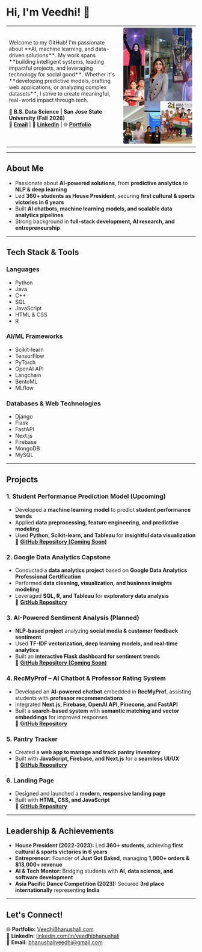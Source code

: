# Hi, I'm Veedhi! 👋  
<table>
  <tr>
    <td width="60%">     
Welcome to my GitHub! I'm passionate about **AI, machine learning, and data-driven solutions**. My work spans **building intelligent systems, leading impactful projects, and leveraging technology for social good**. Whether it's **developing predictive models, crafting web applications, or analyzing complex datasets**, I strive to create meaningful, real-world impact through tech.  

📍 **B.S. Data Science | San Jose State University (Fall 2026)**  
📧 **[Email](mailto:bhanushaliveedhi@gmail.com)** | 🔗 **[LinkedIn](https://linkedin.com/in/veedhibhanushali)** | 🌐 **[Portfolio](https://VeedhiBhanushali.com)**  
    </td>
    <td width="40%">
      <img src="https://github.com/VeedhiBhanushali/VeedhiBhanushali/blob/main/IMG_4612.JPG" width="250"/>
    </td>
  </tr>
</table>

---

## **About Me**
- Passionate about **AI-powered solutions**, from **predictive analytics** to **NLP & deep learning**  
- Led **360+ students as House President**, securing **first cultural & sports victories in 6 years**  
- Built **AI chatbots, machine learning models, and scalable data analytics pipelines**  
- Strong background in **full-stack development, AI research, and entrepreneurship**  

---

## **Tech Stack & Tools**
### **Languages**  
- Python  
- Java  
- C++  
- SQL  
- JavaScript  
- HTML & CSS  
- R  

### **AI/ML Frameworks**  
- Scikit-learn  
- TensorFlow  
- PyTorch  
- OpenAI API  
- Langchain  
- BentoML  
- MLflow  

### **Databases & Web Technologies**  
- Django  
- Flask  
- FastAPI  
- Next.js  
- Firebase  
- MongoDB  
- MySQL  

---

## **Projects**
### **1. Student Performance Prediction Model (Upcoming)**
- Developed a **machine learning model** to predict **student performance trends**  
- Applied **data preprocessing, feature engineering, and predictive modeling**  
- Used **Python, Scikit-learn, and Tableau** for **insightful data visualization**  
🔗 **[GitHub Repository (Coming Soon)](#)**  

### **2. Google Data Analytics Capstone**
- Conducted a **data analytics project** based on **Google Data Analytics Professional Certification**  
- Performed **data cleaning, visualization, and business insights modeling**  
- Leveraged **SQL, R, and Tableau** for **exploratory data analysis**  
🔗 **[GitHub Repository](#)**  

### **3. AI-Powered Sentiment Analysis (Planned)**
- **NLP-based project** analyzing **social media & customer feedback sentiment**  
- Used **TF-IDF vectorization, deep learning models, and real-time analytics**  
- Built an **interactive Flask dashboard for sentiment trends**  
🔗 **[GitHub Repository (Coming Soon)](#)**  

### **4. RecMyProf – AI Chatbot & Professor Rating System**
- Developed an **AI-powered chatbot** embedded in **RecMyProf**, assisting students with **professor recommendations**  
- Integrated **Next.js, Firebase, OpenAI API, Pinecone, and FastAPI**  
- Built a **search-based system** with **semantic matching and vector embeddings** for improved responses  
🔗 **[GitHub Repository](https://github.com/VeedhiBhanushali/RecMyProf)**  

### **5. Pantry Tracker**
- Created a **web app to manage and track pantry inventory**  
- Built with **JavaScript, Firebase, and Next.js** for a **seamless UI/UX**  
🔗 **[GitHub Repository](https://github.com/VeedhiBhanushali/pantry-tracker)**  

### **6. Landing Page**
- Designed and launched a **modern, responsive landing page**  
- Built with **HTML, CSS, and JavaScript**  
🔗 **[GitHub Repository](https://github.com/VeedhiBhanushali/landingpage)**  

---

## **Leadership & Achievements**
- **House President (2022-2023):** Led **360+ students**, achieving **first cultural & sports victories in 6 years**  
- **Entrepreneur:** Founder of **Just Got Baked**, managing **1,000+ orders & $13,000+ revenue**  
- **AI & Tech Mentor:** Bridging students with **AI, data science, and software development**  
- **Asia Pacific Dance Competition (2023):** Secured **3rd place internationally** representing **India**  

---

## **Let's Connect!**
🌐 **Portfolio:** [VeedhiBhanushali.com](https://VeedhiBhanushali.com)  
🔗 **LinkedIn:** [linkedin.com/in/veedhibhanushali](https://linkedin.com/in/veedhibhanushali)  
📧 **Email:** [bhanushaliveedhi@gmail.com](mailto:bhanushaliveedhi@gmail.com) 
